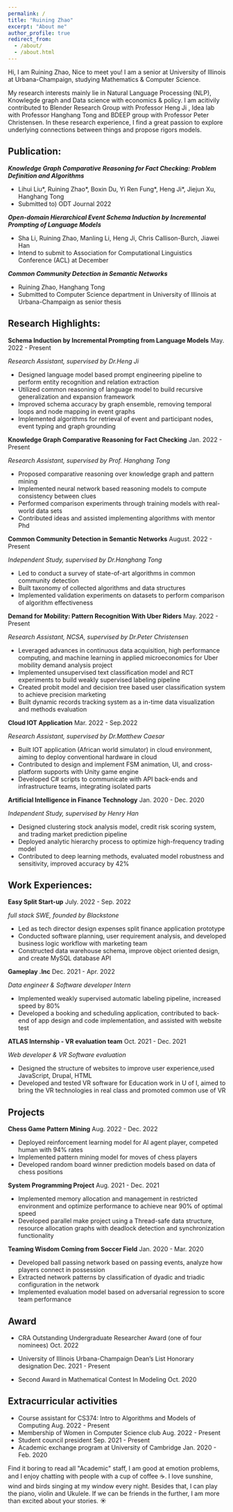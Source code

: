 ```yaml
---
permalink: /
title: "Ruining Zhao"
excerpt: "About me"
author_profile: true
redirect_from: 
  - /about/
  - /about.html
---
```


Hi, I am Ruining Zhao, Nice to meet you! I am a senior at University of Illinois at Urbana-Champaign, studying Mathematics & Computer Science.



My research interests mainly lie in Natural Language Processing (NLP), Knowlegde graph and Data science with economics & policy. I am acitivily contributed to Blender Research Group with Professor Heng Ji , Idea lab with Professor Hanghang Tong and BDEEP group with Professor Peter Christensen.  In these research experience, I find a great passion to explore underlying connections between things and propose rigors models.



## Publication:

***Knowledge Graph Comparative Reasoning for Fact Checking: Problem Definition and Algorithms***

-  Lihui Liu*, Ruining Zhao*,  Boxin Du, Yi Ren Fung*, Heng Ji*, Jiejun Xu, Hanghang Tong
- Submitted to) ODT Journal 2022

***Open-domain Hierarchical Event Schema Induction by Incremental Prompting of Language Models***

- Sha Li,  Ruining Zhao, Manling Li, Heng Ji, Chris Callison-Burch,  Jiawei Han
- Intend to submit to Association for Computational Linguistics Conference (ACL) at December

***Common Community Detection in Semantic Networks*** 

- Ruining Zhao, Hanghang Tong
- Submitted to Computer Science department in University of Illinois at Urbana-Champaign as senior thesis



## Research Highlights:

**Schema Induction by Incremental Prompting from Language Models**                          May. 2022 - Present

*Research Assistant, supervised by Dr.Heng Ji*

- Designed language model based prompt engineering pipeline to perform entity recognition and relation extraction
- Utilized common reasoning of language model to build recursive generalization and expansion framework
- Improved schema accuracy by graph ensemble, removing temporal loops and node mapping in event graphs
- Implemented algorithms for retrieval of event and participant nodes, event typing and graph grounding

**Knowledge Graph Comparative Reasoning for Fact Checking**								            Jan. 2022 - Present

*Research Assistant, supervised by Prof. Hanghang Tong*

- Proposed comparative reasoning over knowledge graph and pattern mining
- Implemented neural network based reasoning models to compute consistency between clues
- Performed comparison experiments through training models with real-world data sets
- Contributed ideas and assisted implementing algorithms with mentor Phd

**Common Community Detection in Semantic Networks**											    August. 2022 - Present

*Independent Study, supervised by Dr.Hanghang Tong*

- Led to conduct a survey of state-of-art algorithms in common community detection
- Built taxonomy of collected algorithms and data structures
- Implemented validation experiments on datasets to perform comparison of algorithm effectiveness

**Demand for Mobility: Pattern Recognition With Uber Riders**									       May. 2022 - Present

*Research Assistant, NCSA, supervised by Dr.Peter Christensen*

- Leveraged advances in continuous data acquisition, high performance computing, and machine learning in applied microeconomics for Uber mobility demand analysis project
- Implemented unsupervised text classification model and  RCT experiments to build weakly supervised labeling pipeline
- Created probit model and decision tree based user classification system to achieve precision marketing
- Built dynamic records tracking system as a in-time data visualization and methods evaluation

**Cloud IOT Application**																												 Mar. 2022 - Sep.2022

*Research Assistant, supervised by Dr.Matthew Caesar*

- Built IOT application (African world simulator) in cloud environment, aiming to deploy conventional hardware in cloud
- Contributed to design and implement FSM animation, UI, and cross-platform supports with Unity game engine
- Developed C# scripts to communicate with API back-ends and infrastructure teams, integrating isolated parts

**Artificial Intelligence in Finance Technology**																       Jan. 2020 - Dec. 2020

*Independent Study, supervised by Henry Han*

- Designed clustering stock analysis model, credit risk scoring system, and trading market prediction pipeline
- Deployed analytic hierarchy process to optimize high-frequency trading model
- Contributed to deep learning methods, evaluated model robustness and sensitivity, improved accuracy by 42%

## Work Experiences:

**Easy Split Start-up**																													   July. 2022 - Sep. 2022

*full stack SWE, founded by Blackstone*			

- Led as tech director design expenses split finance application prototype
- Conducted software planning, user requirement analysis, and developed business logic workflow with marketing team
- Constructed data warehouse schema, improve object oriented design, and create MySQL database API

**Gameplay .Inc**																															Dec. 2021 - Apr. 2022

*Data engineer & Software developer Intern*																		

- Implemented weakly supervised automatic labeling pipeline, increased speed by 80%
- Developed a booking and scheduling application, contributed to back-end of app design and code implementation, and assisted with website test

**ATLAS Internship - VR evaluation team**																			    Oct. 2021 - Dec. 2021

*Web developer  & VR Software evaluation*

- Designed the structure of websites to improve user experience,used JavaScript, Drupal, HTML
- Developed and tested VR software for Education work in U of I, aimed to bring the VR technologies in real class and promoted common use of VR

## Projects

**Chess Game Pattern Mining** 																								  Aug. 2022 - Dec. 2022

- Deployed reinforcement learning model for AI agent player, competed human with 94% rates
- Implemented pattern mining model for moves of chess players
- Developed random board winner prediction models based on data of chess positions

**System Programming Project**																							      Aug. 2021 - Dec. 2021

- Implemented memory allocation and management in restricted environment and optimize performance to achieve near 90% of optimal speed
- Developed parallel make project using a Thread-safe data structure, resource allocation graphs with deadlock detection and synchronization functionality

**Teaming Wisdom Coming from Soccer Field**																        Jan. 2020 - Mar. 2020

- Developed ball passing network based on passing events, analyze how players connect in possession
- Extracted network patterns by classification of dyadic and triadic configuration in the network
- Implemented evaluation model based on adversarial regression to score team performance



## Award								

- CRA Outstanding Undergraduate Researcher Award (one of four nominees) 								Oct. 2022

- University of Illinois Urbana-Champaign Dean’s List Honorary designation                  Dec. 2021 - Present

- Second Award in Mathematical Contest In Modeling                                                                          Oct. 2020

  

## Extracurricular activities

- Course assistant for CS374: Intro to Algorithms and Models of Computing				Aug. 2022 - Present
- Membership of Women in Computer Science club                                                          Aug. 2022 - Present
- Student council president                                                                                                     Sep. 2021 - Present
- Academic exchange program at University of Cambridge                                              Jan. 2020 - Feb. 2020



Find it boring to read all "Academic" staff, I am good at emotion problems, and I enjoy chatting with people with a cup of coffee ☕️. I love sunshine, wind and birds singing at my window every night. Besides that, I can play the piano, violin and Ukulele. If we can be friends in the further, I am more than excited about your stories. ☀️